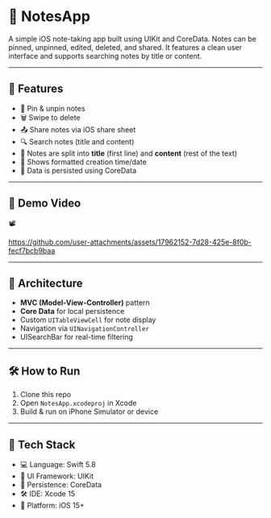 # 📝 NotesApp

A simple iOS note-taking app built using UIKit and CoreData. Notes can be pinned, unpinned, edited, deleted, and shared. It features a clean user interface and supports searching notes by title or content.

---

## 🚀 Features

- 📌 Pin & unpin notes
- 🗑️ Swipe to delete
- 📤 Share notes via iOS share sheet
- 🔍 Search notes (title and content)
- 🧠 Notes are split into **title** (first line) and **content** (rest of the text)
- 📅 Shows formatted creation time/date
- 📂 Data is persisted using CoreData

---
## 📸 Demo Video

📽️ 

https://github.com/user-attachments/assets/17962152-7d28-425e-8f0b-fecf7bcb9baa



---
## 🧱 Architecture

- **MVC (Model-View-Controller)** pattern
- **Core Data** for local persistence
- Custom `UITableViewCell` for note display
- Navigation via `UINavigationController`
- UISearchBar for real-time filtering

---
## 🛠 How to Run
1. Clone this repo
2. Open `NotesApp.xcodeproj` in Xcode
3. Build & run on iPhone Simulator or device
 
---
## 🧰 Tech Stack

- 💻 Language: Swift 5.8
- 📱 UI Framework: UIKit
- 💾 Persistence: CoreData
- 🛠 IDE: Xcode 15
- 📱 Platform: iOS 15+
